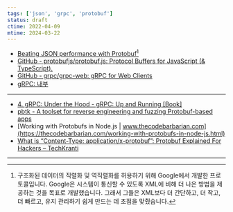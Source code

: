 ```yaml
---
tags: ['json', 'grpc', 'protobuf']
status: draft
ctime: 2022-04-09
mtime: 2024-03-22
---
```


- [Beating JSON performance with Protobuf](https://auth0.com/blog/beating-json-performance-with-protobuf/)[^1]
- [GitHub - protobufjs/protobuf.js: Protocol Buffers for JavaScript (& TypeScript).](https://github.com/protobufjs/protobuf.js)
- [GitHub - grpc/grpc-web: gRPC for Web Clients](https://github.com/grpc/grpc-web)
- [gRPC: 내부](https://www.oreilly.com/library/view/grpc-up-and/9781492058328/ch04.html)

---

- [4. gRPC: Under the Hood - gRPC: Up and Running [Book]](https://www.oreilly.com/library/view/grpc-up-and/9781492058328/ch04.html)
- [pbtk - A toolset for reverse engineering and fuzzing Protobuf-based apps](https://hakin9.org/pbtk-a-toolset-for-reverse-engineering-and-fuzzing-protobuf-based-apps/)
- [Working with Protobufs in Node.js | www.thecodebarbarian.com](https://thecodebarbarian.com/working-with-protobufs-in-node-js.html)
- [What is “Content-Type: application/x-protobuf”: Protobuf Explained For Hackers – TechKranti](https://techkranti.com/what-is-protobuf-explained-for-hackers/)

---

[^1]: 구조화된 데이터의 직렬화 및 역직렬화를 허용하기 위해 Google에서 개발한 프로토콜입니다. Google은 시스템이 통신할 수 있도록 XML에 비해 더 나은 방법을 제공하는 것을 목표로 개발했습니다. 그래서 그들은 XML보다 더 간단하고, 더 작고, 더 빠르고, 유지 관리하기 쉽게 만드는 데 초점을 맞췄습니다.
